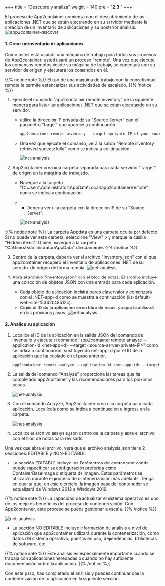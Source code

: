 +++
title = "Descubre y analiza"
weight = 140
pre = "<b>2.3 </b>"
+++

El proceso de App2container comienza con el descubrimiento de las aplicaciones .NET que se están ejecutando en su servidor mediante la creación de un inventario de aplicaciones y su posterior análisis.
![app2container-discover](/discover-and-analyze/discover-overview-diagram.png)

#### 1. Crear un inventario de aplicaciones

Como usted está usando una máquina de trabajo para todos sus procesos de App2container, usted usará un proceso "remote". Una vez que ejecute los comandos remotos desde su máquina de trabajo, se conectará con su servidor de origen y ejecutará los comandos en él.

{{% notice note %}}
El uso de una maquina de trabajo con la conectividad remota le permite estandarizar sus actividades de escalado.
{{% /notice %}}

1. Ejecute el comando "app2container remote inventory" de la siguiente manera para listar las aplicaciones .NET que se están ejecutando en su servidor.

   - utilice la dirección IP privada de su "Source Server" con el parámetro "target" que aparece a continuación.

      ```powershell
      app2container remote inventory --target <private-IP of your source server>
      ```

   - Una vez que ejecute el comando, verá la salida "Remote inventory retrieved successfully" como se indica a continuación.

      ![net-analysis](/discover-and-analyze/net-inventory-1.png)

2. App2container crea una carpeta separada para cada servidor "Target" de origen en la máquina de trabajado.

   - Navegue a la carpeta "C:\Users\Administrator\AppData\Local\app2container\remote\" como se indica a continuación.
   - - Debería ver una carpeta con la dirección IP de su "Source Server".

      ![net-analysis](/discover-and-analyze/net-inventory-2.png)

{{% notice note %}}
La carpeta Appdata es una carpeta oculta por defecto. Si no puede ver esta carpeta, seleccione "View" > y marque la casilla "Hidden items". O bien, navegue a la carpeta "C:\Users\Administrator\AppData\" directamente.
{{% /notice %}}

3. Dentro de la carpeta, debería ver el archivo "inventory.json" con el que app2container recuperó el inventario de aplicaciones .NET de su servidor de origen de forma remota.
   ![net-analysis](/discover-and-analyze/net-inventory-3.png)

4. Abra el archivo "inventory.json" con el bloc de notas. El archivo incluye una colección de objetos JSON con una entrada para cada aplicación.

   - Cada objeto de aplicación incluirá pares clave/valor y comenzará con el .NET-app-id como se muestra a continuación (iis-default-web-site-f5342b48512c).
   - Copie el ID de la aplicación en su bloc de notas, ya que lo utilizará en los próximos pasos.
      ![net-analysis](/discover-and-analyze/net-inventory-4.png)

#### 2. Analice su aplicación

1. Localice el ID de la aplicación en la salida JSON del comando de inventario y ejecute el comando "app2container remote analyze --application-id \<net-app-id\> --target \<source-server-private-IP\>" como se indica a continuación, sustituyendo net-app-id por el ID de la aplicación que ha copiado en el paso anterior.

   ```powershell
   app2container remote analyze --application-id <net-app-id> --target <source-server-private-IP>
   ```

2. La salida del comando "Analyze" proporciona las tareas que ha completado app2container y las recomendaciones para los próximos pasos.

   ![net-analysis](/discover-and-analyze/net-analyze-1.png)

3. Con el comando Analyze, App2container crea una carpeta para cada aplicación. Localícela como se indica a continuación e ingrese en la carpeta.

   ![net-analysis](/discover-and-analyze/net-analyze-2.png)

4. Localice el archivo analysis.json dentro de la carpeta y abra el archivo con el bloc de notas para revisarlo.

Una vez que abra el archivo, verá que el archivo analysis.json tiene 2 secciones: EDITABLE y NON-EDITABLE.

   - La sección EDITABLE incluye los Parámetros del contenedor donde puede especificar su configuración preferida como ContainerBaseImage o etiqueta de imagen. Estos parámetros se utilizarán durante el proceso de contenerización más adelante. Tenga en cuenta que, en este ejercicio, la imagen base del contenedor se actualizará de Windows 2012 a Windows 2019.

{{% notice note %}}
La capacidad de actualizar el sistema operativo es uno de los mejores beneficios del proceso de contenerización. Con App2container, este proceso se puede gestionar a escala.
{{% /notice %}}

   ![net-analysis](/discover-and-analyze/net-analyze-3.png)

   - La sección NO EDITABLE incluye información de análisis a nivel de aplicación que app2container utilizará durante la contenerización, como datos del sistema operativo, puertos en uso, dependencias, bibliotecas de software, etc.

{{% notice note %}}
Este análisis es especialmente importante cuando se trabaja con aplicaciones heredadas o cuando no hay suficiente documentación sobre la aplicación.
{{% /notice %}}

Con este paso, has completado el análisis y puedes continuar con la contenerización de tu aplicación en la siguiente sección.
